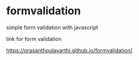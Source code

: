 # formvalidation
simple form validation with javascript

link for form validation

https://prasanthpulavarthi.github.io/formvalidation/
